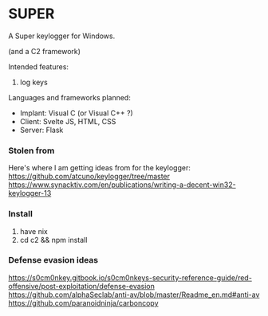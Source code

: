 # SUPER
A Super keylogger for Windows.

(and a C2 framework)

Intended features:
1. log keys

Languages and frameworks planned:
- Implant: Visual C (or Visual C++ ?)
- Client: Svelte JS, HTML, CSS
- Server: Flask




### Stolen from
Here's where I am getting ideas from for the keylogger:
https://github.com/atcuno/keylogger/tree/master
https://www.synacktiv.com/en/publications/writing-a-decent-win32-keylogger-13

### Install
1. have nix
2. cd c2 && npm install


### Defense evasion ideas
https://s0cm0nkey.gitbook.io/s0cm0nkeys-security-reference-guide/red-offensive/post-exploitation/defense-evasion
https://github.com/alphaSeclab/anti-av/blob/master/Readme_en.md#anti-av
https://github.com/paranoidninja/carboncopy

